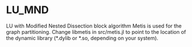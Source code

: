 # LU_MND
LU with Modified Nested Dissection block algorithm
Metis is used for the graph partitioning. Change libmetis in src/metis.jl to point to the location
of the dynamic library (*.dylib or *.so, depending on your system).
